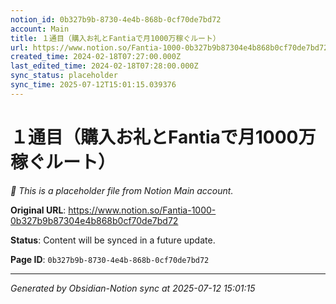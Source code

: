 ```yaml
---
notion_id: 0b327b9b-8730-4e4b-868b-0cf70de7bd72
account: Main
title: １通目（購入お礼とFantiaで月1000万稼ぐルート）
url: https://www.notion.so/Fantia-1000-0b327b9b87304e4b868b0cf70de7bd72
created_time: 2024-02-18T07:27:00.000Z
last_edited_time: 2024-02-18T07:28:00.000Z
sync_status: placeholder
sync_time: 2025-07-12T15:01:15.039376
---
```


# １通目（購入お礼とFantiaで月1000万稼ぐルート）

*🔄 This is a placeholder file from Notion Main account.*

**Original URL**: https://www.notion.so/Fantia-1000-0b327b9b87304e4b868b0cf70de7bd72

**Status**: Content will be synced in a future update.

**Page ID**: `0b327b9b-8730-4e4b-868b-0cf70de7bd72`

---

*Generated by Obsidian-Notion sync at 2025-07-12 15:01:15*
